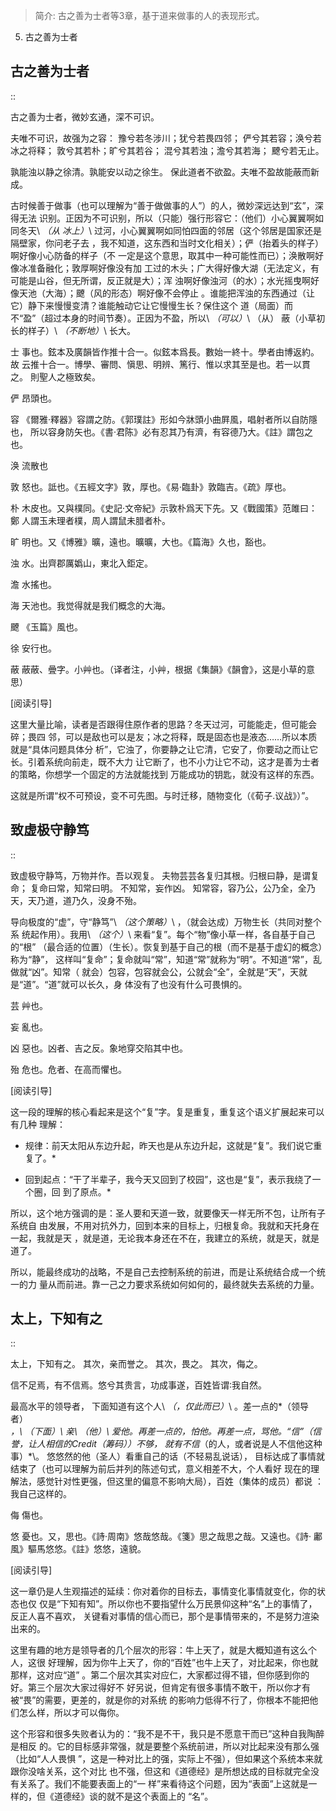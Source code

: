 > 简介: 古之善为士者等3章，基于道来做事的人的表现形式。

5. 古之善为士者

## 古之善为士者

::

  古之善为士者，微妙玄通，深不可识。

  夫唯不可识，故强为之容：
  豫兮若冬涉川；犹兮若畏四邻；
  俨兮其若容；涣兮若冰之将释；
  敦兮其若朴；旷兮其若谷；
  混兮其若浊；澹兮其若海；
  飉兮若无止。

  孰能浊以静之徐清。孰能安以动之徐生。
  保此道者不欲盈。夫唯不盈故能蔽而新成。

古时候善于做事（也可以理解为“善于做做事的人”）的人，微妙深远达到“玄”，深得无法
识别。正因为不可识别，所以（只能）强行形容它：（他们）小心翼翼啊如同冬天\ *（从
冰上）*\ 过河，小心翼翼啊如同怕四面的邻居（这个邻居是国家还是隔壁家，你问老子去
，我不知道，这东西和当时文化相关）；俨（抬着头的样子）啊好像小心防备的样子（不
一定是这个意思，取其中一种可能性而已）；涣散啊好像冰准备融化；敦厚啊好像没有加
工过的木头；广大得好像大湖（无法定义，有可能是山谷，但无所谓，反正就是大）；浑
浊啊好像浊河（的水）；水光摇曳啊好像天池（大海）；飉（风的形态）啊好像不会停止
。谁能把浑浊的东西通过（让它）静下来慢慢变清？谁能触动它让它慢慢生长？保住这个
道（局面）而不“盈”（超过本身的时间节奏）。正因为不盈，所以\ *（可以）*\ （从）
蔽（小草初长的样子）\ *（不断地）*\ 长大。

士
  事也。鉉本及廣韻皆作推十合一。似鉉本爲長。數始一終十。學者由博返約。故
  云推十合一。博學、審問、愼思、明辨、篤行、惟以求其至是也。若一以貫之。
  則聖人之極致矣。

俨
  昂頭也。

容
  《爾雅·釋器》容謂之防。《郭璞註》形如今牀頭小曲屛風，唱射者所以自防隱也，
  所以容身防矢也。《書·君陈》必有忍其乃有濟，有容德乃大。《註》謂包之也。

涣
  流散也

敦
  怒也。詆也。《五經文字》敦，厚也。《易·臨卦》敦臨吉。《疏》厚也。

朴
  木皮也。又與樸同。《史記·文帝紀》示敦朴爲天下先。又《戰國策》范雎曰：鄭
  人謂玉未理者樸，周人謂鼠未腊者朴。

旷
  明也。又《博雅》曠，遠也。曠曠，大也。《篇海》久也，豁也。

浊
  水。出齊郡厲嬀山，東北入鉅定。

澹
  水搖也。

海
  天池也。我觉得就是我们概念的大海。

飉
  《玉篇》風也。

徐
  安行也。

蔽
  蔽蔽、曡字。小艸也。（译者注，小艸，根据《集韻》《韻會》，这是小草的意思）

[阅读引导]

这里大量比喻，读者是否跟得住原作者的思路？冬天过河，可能能走，但可能会碎；畏四
邻，可以是敌也可以是友；冰之将释，既是固态也是液态……所以本质就是“具体问题具体分
析”，它浊了，你要静之让它清，它安了，你要动之而让它长。引着系统向前走，既不大力
让它断了，也不小力让它不动，这才是善为士者的策略，你想学一个固定的方法就能找到
万能成功的钥匙，就没有这样的东西。

这就是所谓“权不可预设，变不可先图。与时迁移，随物变化（《荀子.议战》）”。

## 致虚极守静笃

::

  致虚极守静笃，万物并作。吾以观复。
  夫物芸芸各复归其根。归根曰静，是谓复命；
  复命曰常，知常曰明。
  不知常，妄作凶。
  知常容，容乃公，公乃全，全乃天，天乃道，道乃久，没身不殆。

导向极度的“虚”，守“静笃”\ *（这个策略）*\ ，（就会达成）万物生长（共同对整个系
统起作用）。我用\ *（这个）*\ 来看“复”。每个“物”像小草一样，各自基于自己的“根”
（最合适的位置）（生长）。恢复到基于自己的根（而不是基于虚幻的概念）称为“静”，
这样叫“复命”；复命就叫“常”，知道“常”就称为“明”。不知道“常”，乱做就“凶”。知常（
就会）包容，包容就会公，公就会“全”，全就是“天”，天就是“道”。“道”就可以长久，身
体没有了也没有什么可畏惧的。

芸
  艸也。

妄
  亂也。

凶
  惡也。凶者、吉之反。象地穿交陷其中也。

殆
  危也。危者、在高而懼也。

[阅读引导]

这一段的理解的核心看起来是这个“复”字。复是重复，重复这个语义扩展起来可以有几种
理解：

* 规律：前天太阳从东边升起，昨天也是从东边升起，这就是“复”。我们说它重复了。*

* 回到起点：“干了半辈子，我今天又回到了校园”，这也是“复”，表示我绕了一个圈，回
  到了原点。*

所以，这个地方强调的是：圣人要和天道一致，就要像天一样无所不包，让所有子系统自
由发展，不用对抗外力，回到本来的目标上，归根复命。我就和天托身在一起，我就是天
，就是道，无论我本身还在不在，我建立的系统，就是天，就是道了。

所以，能最终成功的战略，不是自己去控制系统的前进，而是让系统结合成一个统一的力
量从而前进。靠一己之力要求系统如何如何的，最终就失去系统的力量。

## 太上，下知有之
::

  太上，下知有之。
  其次，亲而誉之。
  其次，畏之。
  其次，侮之。
  
  信不足焉，有不信焉。悠兮其贵言，功成事遂，百姓皆谓∶我自然。

最高水平的领导者， 下面知道有这个人\ *（，仅此而已）*\ 。差一点的*（领导者）*\
，\ *（下面）*\ 亲\ *（他）*\ 爱他。再差一点的，怕他。再差一点，骂他。“信”（信
誉，让人相信的Credit（筹码））不够，
就有不信*（的人，或者说是人不信他这种事）*\。
悠悠然的他（圣人）看重自己的话（不轻易乱说话），
目标达成了事情就结束了（也可以理解为前后并列的陈述句式，意义相差不大，个人看好
现在的理解法，感觉针对性更强，但这里的偏意不影响大局），百姓（集体的成员）都说
：我自己这样的。

侮
  傷也。

悠
  憂也。又，思也。《詩·周南》悠哉悠哉。《箋》思之哉思之哉。又遠也。《詩·
  鄘風》驅馬悠悠。《註》悠悠，遠貌。 

[阅读引导]

这一章仍是人生观描述的延续：你对着你的目标去，事情变化事情就变化，你的状态也仅
仅是“下知有知”。所以你也不要指望什么万民景仰这种“名”上的事情了，反正人喜不喜欢，
关键看对事情的信心而已，那个是事情带来的，不是努力渲染出来的。

这里有趣的地方是领导者的几个层次的形容：牛上天了，就是大概知道有这么个人，这很
好理解，因为你牛上天了，你的“百姓”也牛上天了，对比起来，你也就那样，这对应“道”
。第二个层次其实对应仁，大家都过得不错，但你感到你的好。第三个层次大家过得好不
好另说，但肯定有很多事情不敢干，所以你才有被“畏”的需要，更差的，就是你的对系统
的影响力低得不行了，你根本不能把他们怎么样，所以才可以侮你。

这个形容和很多失败者认为的：“我不是不干，我只是不愿意干而已”这种自我陶醉是相反
的。它的目标感非常强，就是要整个系统前进，所以对比起来没有那么强（比如“人人畏惧
”，这是一种对比上的强，实际上不强），但如果这个系统本来就跟你没啥关系，这个对比
也不强，但这和《道德经》是所想达成的目标就完全没有关系了。我们不能要表面上的“一
样”来看待这个问题，因为“表面”上这就是一样的，但《道德经》谈的就不是这个表面上的
“名”。
